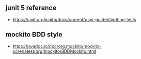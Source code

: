 ## junit 5 reference 
- https://junit.org/junit5/docs/current/user-guide/#writing-tests


## mockito BDD style 
- https://javadoc.io/doc/org.mockito/mockito-core/latest/org/mockito/BDDMockito.html


